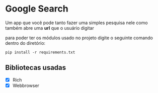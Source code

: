 # Google Search 
Um app que você pode tanto fazer uma simples pesquisa nele como também abre uma **url** que o usuário digitar

para poder ter os módulos usado no projeto digite o seguinte comando dentro do diretório:
```
pip install -r requirements.txt
```

## Bibliotecas usadas 
- [x] Rich 
- [x] Webbrowser
